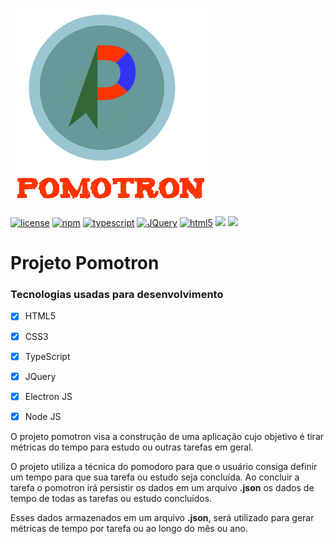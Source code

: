 ![Pomotron](logo/Logo.png)

[![license](https://img.shields.io/github/license/mashape/apistatus.svg)]() [![npm](https://img.shields.io/badge/npm-3.10.10-green.svg)]() [![typescript](https://img.shields.io/badge/typescript-2.1.5-blue.svg)]() [![JQuery](https://img.shields.io/badge/jquery-3.1.1-blue.svg)]() [![html5](https://img.shields.io/badge/html-5-orange.svg)]() [![](https://img.shields.io/badge/css-3-blue.svg)]() [![](https://img.shields.io/badge/electron-1.4.14-brightgreen.svg)]()

# Projeto Pomotron

### Tecnologias usadas para desenvolvimento

 - [x] HTML5
 - [x] CSS3
 - [x] TypeScript
 - [x] JQuery
 - [x] Electron JS
 - [x] Node JS
 

O projeto pomotron visa a construção de uma aplicação cujo objetivo é tirar métricas do tempo para estudo ou outras tarefas em geral.

O projeto utiliza a técnica do pomodoro para que o usuário consiga definir um tempo para que sua tarefa ou estudo seja concluída. Ao concluir a tarefa o pomotron irá persistir os dados em um arquivo **.json** os dados de tempo de todas as tarefas ou estudo concluídos.

Esses dados armazenados em um arquivo **.json**, será utilizado para gerar métricas de tempo por tarefa ou ao longo do mês ou ano.
